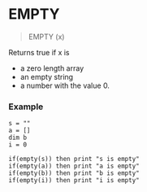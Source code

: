 # EMPTY

> EMPTY (x)

Returns true if x is

- a zero length array
- an empty string
- a number with the value 0.

### Example

```
s = ""
a = []
dim b
i = 0

if(empty(s)) then print "s is empty"
if(empty(a)) then print "a is empty"
if(empty(b)) then print "b is empty"
if(empty(i)) then print "i is empty"
```

